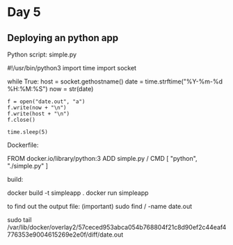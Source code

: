 # Day 5

## Deploying an python app

Python script: simple.py

#!/usr/bin/python3
import time
import socket

while True:
    host = socket.gethostname()
    date = time.strftime("%Y-%m-%d %H:%M:%S")
    now = str(date)

    f = open("date.out", "a")
    f.write(now + "\n")
    f.write(host + "\n")
    f.close()

    time.sleep(5)


Dockerfile:

FROM docker.io/library/python:3
ADD simple.py /
CMD [ "python", "./simple.py" ]

build:

docker build -t simpleapp .
docker run simpleapp

to find out the output file: (important)
sudo find / -name date.out

sudo tail /var/lib/docker/overlay2/57ceced953abca054b768804f21c8d90ef2c44eaf4776353e9004615269e2e0f/diff/date.out